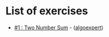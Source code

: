 # List of exercises

 * [#1 : Two Number Sum](<1-Two Number Sum>) - ([algoexpert](http://www.algoexpert.io/questions/Two%20Number%20Sum/)) 

